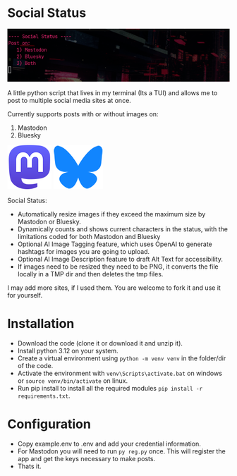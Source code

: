 # Social Status

![](screenshot.png)

A little python script that lives in my terminal (Its a TUI) and allows me to post to multiple social media sites at once.

Currently supports posts with or without images on:

1) Mastodon
2) Bluesky

![](images/mastodon_sm.png) ![](images/bluesky_logo_sm.png)

Social Status:  

- Automatically resize images if they exceed the maximum size by Mastodon or Bluesky.
- Dynamically counts and shows current characters in the status, with the limitations coded for both Mastodon and Bluesky
- Optional AI Image Tagging feature, which uses OpenAI to generate hashtags for images you are going to upload.
- Optional AI Image Description feature to draft Alt Text for accessibility.
- If images need to be resized they need to be PNG, it converts the file locally in a TMP dir and then deletes the tmp files.

I may add more sites, if I used them. You are welcome to fork it and use it for yourself.

# Installation

* Download the code (clone it or download it and unzip it).
* Install python 3.12 on your system.
* Create a virtual environment using `python -m venv venv` in the folder/dir of the code.
* Activate the environment with `venv\Scripts\activate.bat` on windows or `source venv/bin/activate` on linux.
* Run pip install to install all the required modules `pip install -r requirements.txt`.

# Configuration

- Copy example.env to .env and add your credential information.
- For Mastodon you will need to run `py reg.py` once. This will register the app and get the keys necessary to make posts.
- Thats it.
